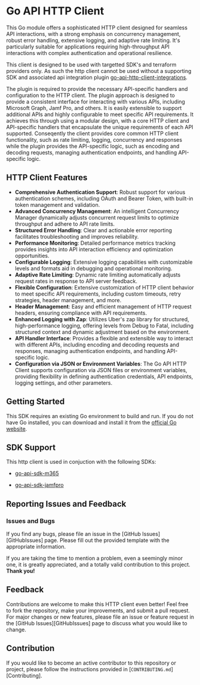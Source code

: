 # Go API HTTP Client

This Go module offers a sophisticated HTTP client designed for seamless API interactions, with a strong emphasis on concurrency management, robust error handling, extensive logging, and adaptive rate limiting. It's particularly suitable for applications requiring high-throughput API interactions with complex authentication and operational resilience.

This client is designed to be used with targetted SDK's and terraform providers only. As such the http client cannot be used without a supporting SDK and associated api integration plugin [go-api-http-client-integrations](https://github.com/deploymenttheory/go-api-http-client-integrations).

The plugin is required to provide the necessary API-specific handlers and configuration to the HTTP client. The plugin approach is designed to provide a consistent interface for interacting with various APIs, including Microsoft Graph, Jamf Pro, and others. It is easily extensible to support additional APIs and highly configurable to meet specific API requirements. It achieves this through using a modular design, with a core HTTP client and API-specific handlers that encapsulate the unique requirements of each API supported. Conseqently the client provides core common HTTP client functionality, such as rate limiting, logging, concurrency and responses while the plugin provides the API-specific logic, such as encoding and decoding requests, managing authentication endpoints, and handling API-specific logic.

## HTTP Client Features

- **Comprehensive Authentication Support**: Robust support for various authentication schemes, including OAuth and Bearer Token, with built-in token management and validation.
- **Advanced Concurrency Management**: An intelligent Concurrency Manager dynamically adjusts concurrent request limits to optimize throughput and adhere to API rate limits.
- **Structured Error Handling**: Clear and actionable error reporting facilitates troubleshooting and improves reliability.
- **Performance Monitoring**: Detailed performance metrics tracking provides insights into API interaction efficiency and optimization opportunities.
- **Configurable Logging**: Extensive logging capabilities with customizable levels and formats aid in debugging and operational monitoring.
- **Adaptive Rate Limiting**: Dynamic rate limiting automatically adjusts request rates in response to API server feedback.
- **Flexible Configuration**: Extensive customization of HTTP client behavior to meet specific API requirements, including custom timeouts, retry strategies, header management, and more.
- **Header Management**: Easy and efficient management of HTTP request headers, ensuring compliance with API requirements.
- **Enhanced Logging with Zap**: Utilizes Uber's zap library for structured, high-performance logging, offering levels from Debug to Fatal, including structured context and dynamic adjustment based on the environment.
- **API Handler Interface**: Provides a flexible and extensible way to interact with different APIs, including encoding and decoding requests and responses, managing authentication endpoints, and handling API-specific logic.
- **Configuration via JSON or Environment Variables**: The Go API HTTP Client supports configuration via JSON files or environment variables, providing flexibility in defining authentication credentials, API endpoints, logging settings, and other parameters.

## Getting Started

This SDK requires an existing Go environment to build and run. If you do not have Go installed, you can download and install it from the [official Go website](https://golang.org/doc/install).



## SDK Support

This http client is used in conjuction with the following SDKs:

- [go-api-sdk-m365](https://github.com/deploymenttheory/go-api-sdk-m365)

- [go-api-sdk-jamfpro](https://github.com/deploymenttheory/go-api-sdk-jamfpro)

## Reporting Issues and Feedback

### Issues and Bugs

If you find any bugs, please file an issue in the [GitHub Issues][GitHubIssues] page. Please fill out the provided template with the appropriate information.

If you are taking the time to mention a problem, even a seemingly minor one, it is greatly appreciated, and a totally valid contribution to this project. **Thank you!**

## Feedback

Contributions are welcome to make this HTTP client even better! Feel free to fork the repository, make your improvements, and submit a pull request. For major changes or new features, please file an issue or feature request in the [GitHub Issues][GitHubIssues] page to discuss what you would like to change.

## Contribution

If you would like to become an active contributor to this repository or project, please follow the instructions provided in [`CONTRIBUTING.md`][Contributing].